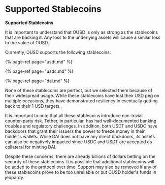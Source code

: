 # Supported Stablecoins

**Supported Stablecoins**

It is important to understand that OUSD is only as strong as the stablecoins that are backing it. Any loss to the underlying assets will cause a similar loss to the value of OUSD.

Currently, OUSD supports the following stablecoins:

{% page-ref page="usdt.md" %}

{% page-ref page="usdc.md" %}

{% page-ref page="dai.md" %}

None of these stablecoins are perfect, but we selected them because of their widespread usage. While these stablecoins have lost their USD peg on multiple occasions, they have demonstrated resiliency in eventually getting back to their 1 USD targets.

It is important to note that all these stablecoins introduce non-trivial counter-party risk. Tether, in particular, has had well-documented banking troubles and regulatory challenges. In addition, both USDT and USDC have backdoors that grant their issuers the power to freeze money in their holder's wallets. While DAI does not have any direct backdoors, its assets can also be negatively impacted since USDC and USDT are accepted as collateral for minting DAI.

Despite these concerns, there are already billions of dollars betting on the security of these stablecoins. It is possible that additional stablecoins will be added to the protocol over time. Support may also be removed if any of these stablecoins prove to be too unreliable or put OUSD holder's funds in jeopardy. 

